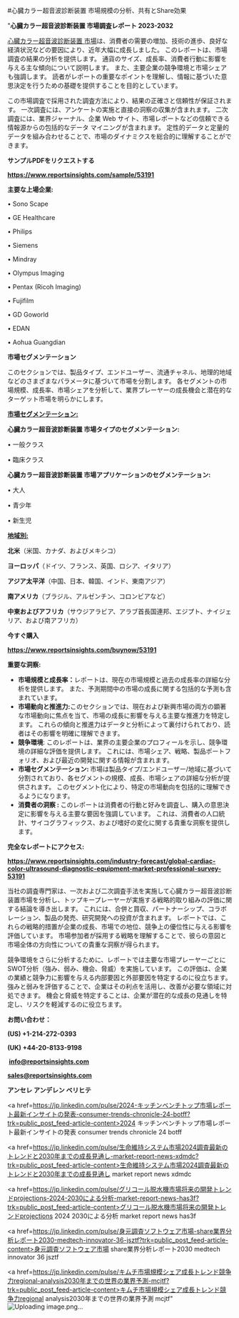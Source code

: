 #心臓カラー超音波診断装置 市場規模の分析、共有とShare効果

"<strong>心臓カラー超音波診断装置 市場調査レポート 2023-2032</strong>

<a href=https://www.reportsinsights.com/sample/53191>心臓カラー超音波診断装置 市場</a>は、消費者の需要の増加、技術の進歩、良好な経済状況などの要因により、近年大幅に成長しました。 このレポートは、市場調査の結果の分析を提供します。 通貨のサイズ、成長率、消費者行動に影響を与える主な傾向について説明します。 また、主要企業の競争環境と市場シェアも強調します。 読者がレポートの重要なポイントを理解し、情報に基づいた意思決定を行うための基礎を提供することを目的としています。

この市場調査で採用された調査方法により、結果の正確さと信頼性が保証されます。 一次調査には、アンケートの実施と直接の洞察の収集が含まれます。 二次調査には、業界ジャーナル、企業 Web サイト、市場レポートなどの信頼できる情報源からの包括的なデータ マイニングが含まれます。 定性的データと定量的データを組み合わせることで、市場のダイナミクスを総合的に理解することができます。

<strong><b>サンプルPDFをリクエストする</b></strong>

<a href=https://www.reportsinsights.com/sample/53191><strong><u>https://www.reportsinsights.com/sample/53191</u></strong></a>

<strong>主要な上場企業:</strong>

• Sono Scape

• GE Healthcare

• Philips

• Siemens

• Mindray

• Olympus Imaging

• Pentax (Ricoh Imaging)

• Fujifilm

• GD Goworld

• EDAN

• Aohua Guangdian

<strong>市場セグメンテーション</strong>

このセクションでは、製品タイプ、エンドユーザー、流通チャネル、地理的地域などのさまざまなパラメータに基づいて市場を分割します。 各セグメントの市場規模、成長率、市場シェアを分析して、業界プレーヤーの成長機会と潜在的なターゲット市場を明らかにします。

<strong><u>市場セグメンテーション</u></strong><strong><u>:</u></strong>

<strong>心臓カラー超音波診断装置 市場タイプのセグメンテーション:</strong>

• 一般クラス

• 臨床クラス

<strong>心臓カラー超音波診断装置 市場アプリケーションのセグメンテーション:</strong>

• 大人

• 青少年

• 新生児

<strong><u>地域別</u></strong><strong><u>:</u></strong>

<strong>北米</strong>（米国、カナダ、およびメキシコ）

<strong>ヨーロッパ</strong>（ドイツ、フランス、英国、ロシア、イタリア）

<strong>アジア太平洋</strong>（中国、日本、韓国、インド、東南アジア）

<strong>南アメリカ</strong>（ブラジル、アルゼンチン、コロンビアなど）

<strong>中東およびアフリカ</strong>（サウジアラビア、アラブ首長国連邦、エジプト、ナイジェリア、および南アフリカ）

<strong>今すぐ購入</strong>

<a href=https://www.reportsinsights.com/buynow/53191><strong><u>https://www.reportsinsights.com/buynow/53191</u></strong></a>

<strong>重要な洞察:</strong>
<ul>
  <li><strong>市場規模と成長率：</strong>レポートは、現在の市場規模と過去の成長率の詳細な分析を提供します。 また、予測期間中の市場の成長に関する包括的な予測も含まれています。</li>
  <li><strong>市場動向と推進力:</strong>このセクションでは、現在および新興市場の両方の顕著な市場動向に焦点を当て、市場の成長に影響を与える主要な推進力を特定します。 これらの傾向と推進力はデータと分析によって裏付けられており、読者はその影響を明確に理解できます。</li>
  <li><strong>競争環境</strong>: このレポートは、業界の主要企業のプロフィールを示し、競争環境の詳細な評価を提供します。 これには、市場シェア、戦略、製品ポートフォリオ、および最近の開発に関する情報が含まれます。</li>
  <li><strong>市場セグメンテーション: </strong>市場は製品タイプ/エンドユーザー/地域に基づいて分割されており、各セグメントの規模、成長、市場シェアの詳細な分析が提供されます。 このセグメント化により、特定の市場動向を包括的に理解できるようになります。</li>
  <li><strong>消費者の洞察 : </strong>このレポートは消費者の行動と好みを調査し、購入の意思決定に影響を与える主要な要因を強調しています。 これは、消費者の人口統計、サイコグラフィックス、および嗜好の変化に関する貴重な洞察を提供します。</li>
</ul>
<strong>完全なレポートにアクセス:</strong>

<a href=https://www.reportsinsights.com/industry-forecast/global-cardiac-color-ultrasound-diagnostic-equipment-market-professional-survey-53191><strong><u><b>https://www.reportsinsights.com/industry-forecast/global-cardiac-color-ultrasound-diagnostic-equipment-market-professional-survey-53191</b></u></strong></a>

当社の調査専門家は、一次および二次調査手法を実施して心臓カラー超音波診断装置市場を分析し、トップキープレーヤーが実施する戦略的取り組みの評価に関する結論を導き出します。 これには、合併と買収、パートナーシップ、コラボレーション、製品の発売、研究開発への投資が含まれます。 レポートでは、これらの戦略的措置が企業の成長、市場での地位、競争上の優位性に与える影響を評価しています。 市場参加者が採用する戦略を理解することで、彼らの意図と市場全体の方向性についての貴重な洞察が得られます。

競争環境をさらに分析するために、レポートでは主要な市場プレーヤーごとにSWOT分析（強み、弱み、機会、脅威）を実施しています。 この評価は、企業の業績と競争力に影響を与える内部要因と外部要因を特定するのに役立ちます。 強みと弱みを評価することで、企業はその利点を活用し、改善が必要な領域に対処できます。 機会と脅威を特定することは、企業が潜在的な成長の見通しを特定し、リスクを軽減するのに役立ちます。

<strong>お問い合わせ：</strong>

<strong>(US) +1-214-272-0393</strong>

<strong>(UK) +44-20-8133-9198</strong>

<strong> </strong><a href=info@reportsinsights.com><strong><u>info@reportsinsights.com</u></strong></a>

<a href=sales@reportsinsights.com><strong><u>sales@reportsinsights.com</u></strong></a>

<strong>アンセレ アンデレン ベリヒテ</strong>

<a href=https://jp.linkedin.com/pulse/2024-キッチンベンチトップ市場レポート最新インサイトの発表-consumer-trends-chronicle-24-botff?trk=public_post_feed-article-content>2024 キッチンベンチトップ市場レポート最新インサイトの発表 consumer trends chronicle 24 botff</a>

<a href=https://jp.linkedin.com/pulse/生命維持システム市場2024調査最新のトレンドと2030年までの成長見通し-market-report-news-xdmdc?trk=public_post_feed-article-content>生命維持システム市場2024調査最新のトレンドと2030年までの成長見通し market report news xdmdc</a>

<a href=https://jp.linkedin.com/pulse/グリコール脱水機市場将来の開発トレンドprojections-2024-2030による分析-market-report-news-has3f?trk=public_post_feed-article-content>グリコール脱水機市場将来の開発トレンドprojections 2024 2030による分析 market report news has3f</a>

<a href=https://jp.linkedin.com/pulse/身元調査ソフトウェア市場-share業界分析レポート2030-medtech-innovator-36-jsztf?trk=public_post_feed-article-content>身元調査ソフトウェア市場 share業界分析レポート2030 medtech innovator 36 jsztf</a>

<a href=https://jp.linkedin.com/pulse/キムチ市場規模シェア成長トレンド競争力regional-analysis2030年までの世界の業界予測-mcjtf?trk=public_post_feed-article-content>キムチ市場規模シェア成長トレンド競争力regional analysis2030年までの世界の業界予測 mcjtf</a>"
![Uploading image.png…]()
